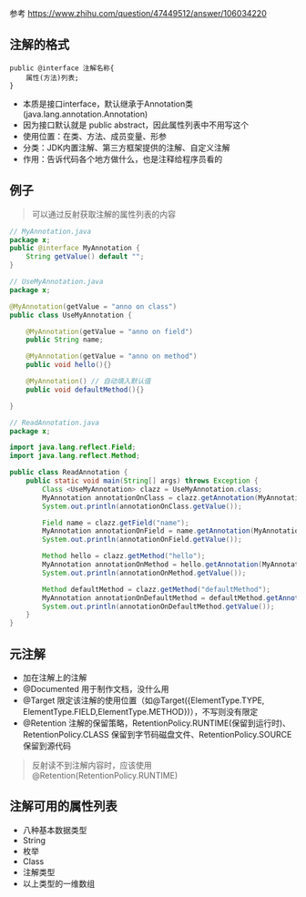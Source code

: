 参考 https://www.zhihu.com/question/47449512/answer/106034220
## 注解的格式
```
public @interface 注解名称{
    属性(方法)列表;
}
```
+ 本质是接口interface，默认继承于Annotation类(java.lang.annotation.Annotation)
+ 因为接口默认就是 public abstract，因此属性列表中不用写这个
+ 使用位置：在类、方法、成员变量、形参
+ 分类：JDK内置注解、第三方框架提供的注解、自定义注解
+ 作用：告诉代码各个地方做什么，也是注释给程序员看的


## 例子
> 可以通过反射获取注解的属性列表的内容
``` java 
// MyAnnotation.java 
package x;
public @interface MyAnnotation {
    String getValue() default "";
}

// UseMyAnnotation.java
package x;

@MyAnnotation(getValue = "anno on class")
public class UseMyAnnotation {

    @MyAnnotation(getValue = "anno on field")
    public String name;

    @MyAnnotation(getValue = "anno on method")
    public void hello(){}

    @MyAnnotation() // 自动填入默认值
    public void defaultMethod(){}

}

// ReadAnnotation.java
package x;

import java.lang.reflect.Field;
import java.lang.reflect.Method;

public class ReadAnnotation {
    public static void main(String[] args) throws Exception {
        Class <UseMyAnnotation> clazz = UseMyAnnotation.class;
        MyAnnotation annotationOnClass = clazz.getAnnotation(MyAnnotation.class);
        System.out.println(annotationOnClass.getValue());

        Field name = clazz.getField("name");
        MyAnnotation annotationOnField = name.getAnnotation(MyAnnotation.class);
        System.out.println(annotationOnField.getValue());

        Method hello = clazz.getMethod("hello");
        MyAnnotation annotationOnMethod = hello.getAnnotation(MyAnnotation.class);
        System.out.println(annotationOnMethod.getValue());

        Method defaultMethod = clazz.getMethod("defaultMethod");
        MyAnnotation annotationOnDefaultMethod = defaultMethod.getAnnotation(MyAnnotation.class);
        System.out.println(annotationOnDefaultMethod.getValue());
    }
}
```

## 元注解
+ 加在注解上的注解
+ @Documented 用于制作文档，没什么用
+ @Target 限定该注解的使用位置（如@Target({ElementType.TYPE, ElementType.FIELD,ElementType.METHOD})），不写则没有限定
+ @Retention 注解的保留策略，RetentionPolicy.RUNTIME(保留到运行时)、RetentionPolicy.CLASS 保留到字节码磁盘文件、RetentionPolicy.SOURCE 保留到源代码
> 反射读不到注解内容时，应该使用@Retention(RetentionPolicy.RUNTIME)

## 注解可用的属性列表
+ 八种基本数据类型
+ String
+ 枚举
+ Class
+ 注解类型
+ 以上类型的一维数组


